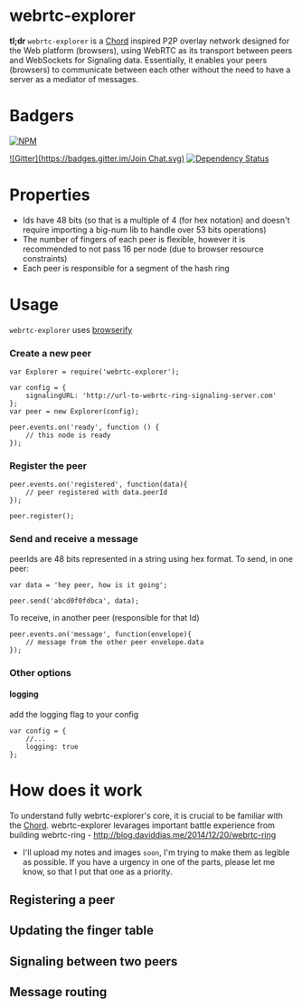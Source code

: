 webrtc-explorer
=======================================

**tl;dr** `webrtc-explorer` is a [Chord][chord-paper] inspired P2P overlay network designed for the Web platform (browsers), using WebRTC as its transport between peers and WebSockets for Signaling data. Essentially, it enables your peers (browsers) to communicate between each other without the need to have a server as a mediator of messages.

# Badgers
[![NPM](https://nodei.co/npm/webrtc-explorer.png?downloads=true&stars=true)](https://nodei.co/npm/webrtc-explorer/)

[![Gitter](https://badges.gitter.im/Join Chat.svg)](https://gitter.im/diasdavid/webrtc-explorer?utm_source=badge&utm_medium=badge&utm_campaign=pr-badge) 
[![Dependency Status](https://david-dm.org/diasdavid/webrtc-explorer.svg)](https://david-dm.org/diasdavid/webrtc-explorer)

# Properties

- Ids have 48 bits (so that is a multiple of 4 (for hex notation) and doesn't require importing a big-num lib to handle over 53 bits operations)
- The number of fingers of each peer is flexible, however it is recommended to not pass 16 per node (due to browser resource constraints)
- Each peer is responsible for a segment of the hash ring

# Usage

`webrtc-explorer` uses [browserify](http://browserify.org)

### Create a new peer

```
var Explorer = require('webrtc-explorer');

var config = {
    signalingURL: 'http://url-to-webrtc-ring-signaling-server.com'
};
var peer = new Explorer(config);

peer.events.on('ready', function () {
    // this node is ready
});
```

### Register the peer

```
peer.events.on('registered', function(data){
    // peer registered with data.peerId
});

peer.register();
```

### Send and receive a message

peerIds are 48 bits represented in a string using hex format. To send, in one peer:

```
var data = 'hey peer, how is it going';

peer.send('abcd0f0fdbca', data);
```

To receive, in another peer (responsible for that Id)

```
peer.events.on('message', function(envelope){
    // message from the other peer envelope.data
});
```

### Other options

#### logging

  add the logging flag to your config

```
var config = {
    //...
    logging: true
};
```

# How does it work

To understand fully webrtc-explorer's core, it is crucial to be familiar with the [Chord][chord-paper]. webrtc-explorer levarages important battle experience from building webrtc-ring - http://blog.daviddias.me/2014/12/20/webrtc-ring

* I'll upload my notes and images `soon`, I'm trying to make them as legible as possible. If you have a urgency in one of the parts, please let me know, so that I put that one as a priority.

## Registering a peer

## Updating the finger table

## Signaling between two peers

## Message routing






[chord-paper]: http://pdos.csail.mit.edu/papers/chord:sigcomm01/chord_sigcomm.pdf
